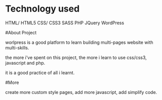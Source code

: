 # Technology used

HTML/ HTML5
CSS/ CSS3
SASS
PHP
JQuery
WordPress

#About Project

worlpress is a good platform to learn building multi-pages website with multi-skills.

the more i've spent on this project, the more i learn to use css/css3, javascript and php.

it is a good practice of all i learnt.

#More 

create more custom style pages, add more javascript, add simplify code.